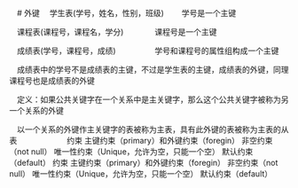 　# 外键
　学生表(学号，姓名，性别，班级)   　　学号是一个主键

　课程表(课程号，课程名，学分)　　　　课程号是一个主键

　成绩表(学号，课程号，成绩)　　　　　学号和课程号的属性组构成一个主键

　成绩表中的学号不是成绩表的主键，不过是学生表的主键，成绩表的外键，同理课程号也是成绩表的外键

　定义：如果公共关键字在一个关系中是主关键字，那么这个公共关键字被称为另一个关系的外键

　以一个关系的外键作主关键字的表被称为主表，具有此外键的表被称为主表的从表
　
　
　
　
　约束 主键约束（primary）和外键约束（foregin） 非空约束（not null） 唯一性约束（Unique，允许为空，只能一个空） 默认约束（default）
约束 主键约束（primary）和外键约束（foregin） 非空约束（not null） 唯一性约束（Unique，允许为空，只能一个空） 默认约束（default）